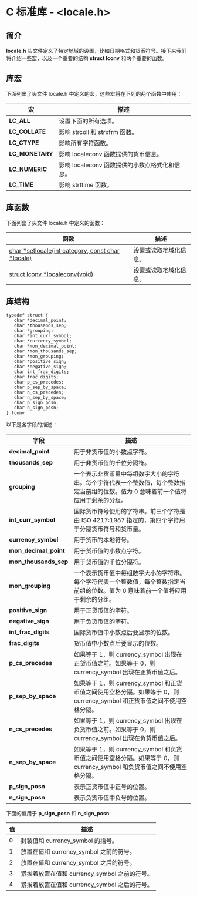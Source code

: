 
# C 标准库 - &lt;locale.h&gt;

## 简介

**locale.h** 头文件定义了特定地域的设置，比如日期格式和货币符号。接下来我们将介绍一些宏，以及一个重要的结构 **struct lconv** 和两个重要的函数。

## 库宏

下面列出了头文件 locale.h 中定义的宏，这些宏将在下列的两个函数中使用：

| 宏 | 描述 |
| --- | --- |
| **LC_ALL** | 设置下面的所有选项。 |
| **LC_COLLATE** | 影响 strcoll 和 strxfrm 函数。 |
| **LC_CTYPE** | 影响所有字符函数。 |
| **LC_MONETARY** | 影响 localeconv 函数提供的货币信息。 |
| **LC_NUMERIC** | 影响 localeconv 函数提供的小数点格式化和信息。 |
| **LC_TIME** | 影响 strftime 函数。 |

## 库函数

下面列出了头文件 locale.h 中定义的函数：

| 函数 | 描述 |
| --- | --- |
| [char \*setlocale(int category, const char \*locale)](c-function-setlocale.html) | 设置或读取地域化信息。 |
| [struct lconv *localeconv(void)](c-function-localeconv.html) | 设置或读取地域化信息。 |

## 库结构

```
typedef struct {
   char *decimal_point;
   char *thousands_sep;
   char *grouping;
   char *int_curr_symbol;
   char *currency_symbol;
   char *mon_decimal_point;
   char *mon_thousands_sep;
   char *mon_grouping;
   char *positive_sign;
   char *negative_sign;
   char int_frac_digits;
   char frac_digits;
   char p_cs_precedes;
   char p_sep_by_space;
   char n_cs_precedes;
   char n_sep_by_space;
   char p_sign_posn;
   char n_sign_posn;
} lconv

```

以下是各字段的描述：

| 字段 | 描述 |
| --- | --- |
| **decimal_point** | 用于非货币值的小数点字符。 |
| **thousands_sep** | 用于非货币值的千位分隔符。 |
| **grouping** | 一个表示非货币量中每组数字大小的字符串。每个字符代表一个整数值，每个整数指定当前组的位数。值为 0 意味着前一个值将应用于剩余的分组。 |
| **int_curr_symbol** | 国际货币符号使用的字符串。前三个字符是由 ISO 4217:1987 指定的，第四个字符用于分隔货币符号和货币量。 |
| **currency_symbol** | 用于货币的本地符号。 |
| **mon_decimal_point** | 用于货币值的小数点字符。 |
| **mon_thousands_sep** | 用于货币值的千位分隔符。 |
| **mon_grouping** | 一个表示货币值中每组数字大小的字符串。每个字符代表一个整数值，每个整数指定当前组的位数。值为 0 意味着前一个值将应用于剩余的分组。 |
| **positive_sign** | 用于正货币值的字符。 |
| **negative_sign** | 用于负货币值的字符。 |
| **int_frac_digits** | 国际货币值中小数点后要显示的位数。 |
| **frac_digits** | 货币值中小数点后要显示的位数。 |
| **p_cs_precedes** | 如果等于 1，则 currency_symbol 出现在正货币值之前。如果等于 0，则 currency_symbol 出现在正货币值之后。 |
| **p_sep_by_space** | 如果等于 1，则 currency_symbol 和正货币值之间使用空格分隔。如果等于 0，则 currency_symbol 和正货币值之间不使用空格分隔。 |
| **n_cs_precedes** | 如果等于 1，则 currency_symbol 出现在负货币值之前。如果等于 0，则 currency_symbol 出现在负货币值之后。 |
| **n_sep_by_space** | 如果等于 1，则 currency_symbol 和负货币值之间使用空格分隔。如果等于 0，则 currency_symbol 和负货币值之间不使用空格分隔。 |
| **p_sign_posn** | 表示正货币值中正号的位置。 |
| **n_sign_posn** | 表示负货币值中负号的位置。 |

下面的值用于 **p_sign_posn** 和 **n_sign_posn**:

| 值 | 描述 |
| --- | --- |
| 0 | 封装值和 currency_symbol 的括号。 |
| 1 | 放置在值和 currency_symbol 之前的符号。 |
| 2 | 放置在值和 currency_symbol 之后的符号。 |
| 3 | 紧挨着放置在值和 currency_symbol 之前的符号。 |
| 4 | 紧挨着放置在值和 currency_symbol 之后的符号。 |


